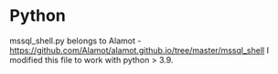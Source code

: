 # Python
mssql_shell.py belongs to Alamot - https://github.com/Alamot/alamot.github.io/tree/master/mssql_shell
I modified this file to work with python > 3.9.
